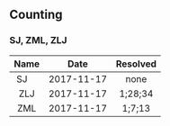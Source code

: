 ## Counting
###  SJ, ZML, ZLJ

| Name  | Date  | Resolved |
| :------------: |:---------------:| :-----: |
| SJ      | 2017-11-17 | none |
| ZLJ | 2017-11-17        |    1;28;34 |
| ZML      | 2017-11-17        |  1;7;13  |
